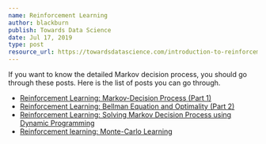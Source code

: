 ```yaml
---
name: Reinforcement Learning
author: blackburn
publish: Towards Data Science
date: Jul 17, 2019
type: post
resource_url: https://towardsdatascience.com/introduction-to-reinforcement-learning-markov-decision-process-44c533ebf8da
---
```


If you want to know the detailed Markov decision process, you should go through these posts.
Here is the list of posts you can go through.
- [Reinforcement Learning: Markov-Decision Process (Part 1)]( https://towardsdatascience.com/introduction-to-reinforcement-learning-markov-decision-process-44c533ebf8da)
- [Reinforcement Learning: Bellman Equation and Optimality (Part 2)](https://towardsdatascience.com/reinforcement-learning-markov-decision-process-part-2-96837c936ec3)
- [Reinforcement Learning: Solving Markov Decision Process using Dynamic Programming](https://towardsdatascience.com/reinforcement-learning-solving-mdps-using-dynamic-programming-part-3-b53d32341540)
- [Reinforcement learning: Monte-Carlo Learning](https://pub.towardsai.net/reinforcement-learning-monte-carlo-learning-dc9b49aa16bd)
